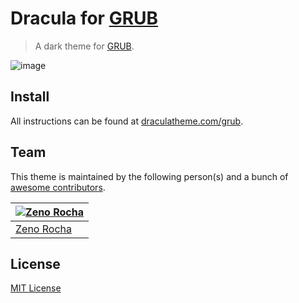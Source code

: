 # Dracula for [GRUB](https://gnu.org/software/grub/)

> A dark theme for [GRUB](https://gnu.org/software/grub/).

![image](https://user-images.githubusercontent.com/12242178/118198933-ebeb8a00-b41f-11eb-8742-746c9e269339.png)


## Install

All instructions can be found at [draculatheme.com/grub](https://draculatheme.com/grub).

## Team

This theme is maintained by the following person(s) and a bunch of [awesome contributors](https://github.com/dracula/grub/graphs/contributors).

[![Zeno Rocha](https://github.com/pspiagicw.png?size=100)](https://github.com/pspiagicw) |
--- |
[Zeno Rocha](https://github.com/pspiagicw) |

## License

[MIT License](./LICENSE)
